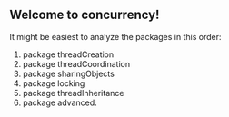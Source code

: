 ## Welcome to concurrency!

It might be easiest to analyze the packages in this order:

1. package threadCreation
2. package threadCoordination
3. package sharingObjects
4. package locking
5. package threadInheritance
6. package advanced.